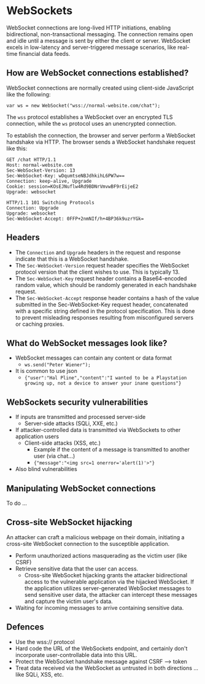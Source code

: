 # WebSockets 

WebSocket connections are long-lived HTTP initiations, enabling bidirectional, non-transactional messaging. The connection remains open and idle until a message is sent by either the client or server. WebSocket excels in low-latency and server-triggered message scenarios, like real-time financial data feeds.

## How are WebSocket connections established?

WebSocket connections are normally created using client-side JavaScript like the following:

` var ws = new WebSocket("wss://normal-website.com/chat"); `

The `wss` protocol establishes a WebSocket over an encrypted TLS connection, while the `ws` protocol uses an unencrypted connection.

To establish the connection, the browser and server perform a WebSocket handshake via HTTP. The browser sends a WebSocket handshake request like this:

```
GET /chat HTTP/1.1
Host: normal-website.com
Sec-WebSocket-Version: 13
Sec-WebSocket-Key: wDqumtseNBJdhkihL6PW7w==
Connection: keep-alive, Upgrade
Cookie: session=KOsEJNuflw4Rd9BDNrVmvwBF9rEijeE2
Upgrade: websocket
```
```
HTTP/1.1 101 Switching Protocols
Connection: Upgrade
Upgrade: websocket
Sec-WebSocket-Accept: 0FFP+2nmNIf/h+4BP36k9uzrYGk=
```

## Headers
- The `Connection` and `Upgrade` headers in the request and response indicate that this is a WebSocket handshake.
- The `Sec-WebSocket-Version` request header specifies the WebSocket protocol version that the client wishes to use. This is typically 13.
- The `Sec-WebSocket-Key` request header contains a Base64-encoded random value, which should be randomly generated in each handshake request.
- The `Sec-WebSocket-Accept` response header contains a hash of the value submitted in the Sec-WebSocket-Key request header, concatenated with a specific string defined in the protocol specification. This is done to prevent misleading responses resulting from misconfigured servers or caching proxies.

## What do WebSocket messages look like?
- WebSocket messages can contain any content or data format
  - `ws.send("Peter Wiener");`
- It is common to use json
  - `{"user":"Hal Pline","content":"I wanted to be a Playstation growing up, not a device to answer your inane questions"}`

## WebSockets security vulnerabilities
- If inputs are transmitted and processed server-side
  - Server-side attacks (SQLi, XXE, etc.)
- If attacker-controlled data is transmitted via WebSockets to other application users
  - Client-side attacks (XSS, etc.)
    - Example if the content of a message is transmitted to another user (via chat...)
    - ` {"message":"<img src=1 onerror='alert(1)'>"} ` 
- Also blind vulnerabilities

## Manipulating WebSocket connections
To do ...

## Cross-site WebSocket hijacking
An attacker can craft a malicious  webpage on their domain, initiating a cross-site WebSocket connection to the susceptible application.
- Perform unauthorized actions masquerading as the victim user (like CSRF)
- Retrieve sensitive data that the user can access.
  - Cross-site WebSocket hijacking grants the attacker bidirectional access to the vulnerable application via the hijacked WebSocket. If the application utilizes server-generated WebSocket messages to send sensitive user data, the attacker can intercept these messages and capture the victim user's data.
- Waiting for incoming messages to arrive containing sensitive data.

## Defences
- Use the wss:// protocol
- Hard code the URL of the WebSockets endpoint, and certainly don't incorporate user-controllable data into this URL.
- Protect the WebSocket handshake message against CSRF --> token
- Treat data received via the WebSocket as untrusted in both directions ... like SQLi, XSS, etc.
